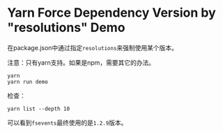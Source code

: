 Yarn Force Dependency Version by "resolutions" Demo
===================================================

在package.json中通过指定`resolutions`来强制使用某个版本。

注意：只有yarn支持。如果是npm，需要其它的办法。

```
yarn
yarn run demo
```

检查：

```
yarn list --depth 10
```

可以看到`fsevents`最终使用的是`1.2.9`版本。
